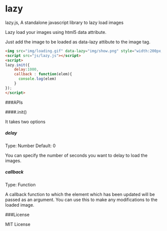 lazy
====

lazy.js, A standalone javascript library to lazy load images

Lazy load your images using html5 data attribute.

Just add the image to be loaded as data-lazy attibute to the image tag.

```HTML
<img src="img/loading.gif" data-lazy="img/show.png" style="width:200px; height:200px;" />
<script src="js/lazy.js"></script>
<script>
lazy.init({
	delay:1000,
	callback : function(elem){ 
	  console.log(elem)
	}
});
</script>
```

###APIs

####.init()

It takes two options

##### delay
Type: Number Default: 0

You can specify the number of seconds you want to delay to load the images.

##### callback
Type: Function

A callback function to which the element which has been updated will be passed as an argument. You can use this to
make any modifications to the loaded image.

###License

MIT License

